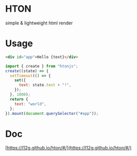 # HTON

simple & lightweight html render

# Usage

```html
<div id="app">Hello {text}</div>
```

```js
import { create } from "htonjs";
create((state) => {
  setTimeout(() => {
    set({
      text: state.text + "!",
    });
  }, 1000);
  return {
    text: "world",
  };
}).mount(document.querySelector("#app"));
```

# Doc

[https://l12g.github.io/hton/#/](https://l12g.github.io/hton/#/)
